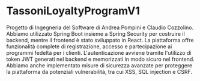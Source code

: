 # TassoniLoyaltyProgramV1

Progetto di Ingegneria del Software di Andrea Pompini e Claudio Cozzolino. Abbiamo utilizzato Spring Boot insieme a Spring Security per costruire il backend, mentre il frontend è stato sviluppato in React. La piattaforma offre funzionalità complete di registrazione, accesso e partecipazione ai programmi fedeltà per i clienti. L'autenticazione avviene tramite l'utilizzo di token JWT generati nel backend e memorizzati in modo sicuro nel frontend. Abbiamo anche implementato misure di sicurezza avanzate per proteggere la piattaforma da potenziali vulnerabilità, tra cui XSS, SQL injection e CSRF.

